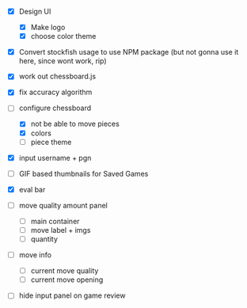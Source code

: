 - [x] Design UI

  - [x] Make logo
  - [x] choose color theme

- [x] Convert stockfish usage to use NPM package (but not gonna use it here, since wont work, rip)
- [x] work out chessboard.js
- [x] fix accuracy algorithm

- [ ] configure chessboard

  - [x] not be able to move pieces
  - [x] colors
  - [ ] piece theme

- [x] input username + pgn

- [ ] GIF based thumbnails for Saved Games

- [x] eval bar

- [ ] move quality amount panel 
  - [ ] main container
  - [ ] move label + imgs
  - [ ] quantity

- [ ] move info
  - [ ] current move quality
  - [ ] current move opening

- [ ] hide input panel on game review

